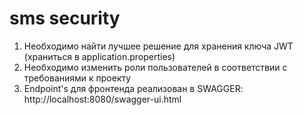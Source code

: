 # sms security

1) Необходимо найти лучшее решение для хранения ключа JWT (храниться в application.properties)
2) Необходимо изменить роли пользователей в соответствии с требованиями к проекту
3) Endpoint's для фронтенда реализован в SWAGGER: http://localhost:8080/swagger-ui.html
